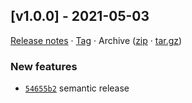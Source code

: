 ## [v1.0.0] - 2021-05-03

[Release notes](https://github.com/kaaax0815/schedule-typer/releases/tag/v1.0.0) · [Tag](https://github.com/kaaax0815/schedule-typer/tree/v1.0.0) · Archive ([zip](https://github.com/kaaax0815/schedule-typer/archive/v1.0.0.zip) · [tar.gz](https://github.com/kaaax0815/schedule-typer/archive/v1.0.0.tar.gz))

### New features

- [`54655b2`](https://github.com/kaaax0815/schedule-typer/commit/54655b2)  semantic release
